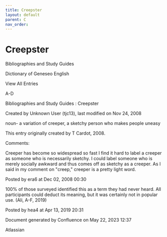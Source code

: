 ```yaml
---
title: Creepster
layout: default
parent: C
nav_order:
---
```


# Creepster

Bibliographies and Study Guides

Dictionary of Geneseo English

View All Entries

A-D

Bibliographies and Study Guides : Creepster

Created by  Unknown User (tjc13), last modified on Nov 24, 2008

noun- a variation of creeper, a sketchy person who makes people uneasy

This entry originally created by T Cardot, 2008.

Comments:

Creeper has become so widespread so fast I find it hard to label a creeper as someone who is necessarily sketchy. I could label someone who is merely socially awkward and thus comes off as sketchy as a creeper. As I said in my comment on &quot;creep,&quot; creeper is a pretty light word.

Posted by era6 at Dec 02, 2008 00:30

100% of those surveyed identified this as a term they had never heard. All participants could deduct its meaning, but it was certainly not in popular use. (Ali, A-F, 2019)

Posted by hea4 at Apr 13, 2019 20:31

Document generated by Confluence on May 22, 2023 12:37

Atlassian
